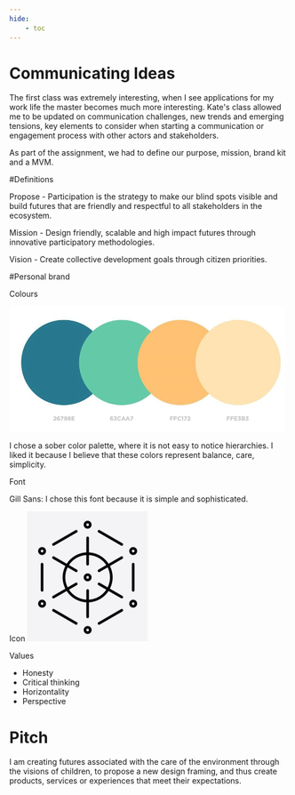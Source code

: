 ```yaml
---
hide:
    - toc
---
```


# Communicating Ideas

The first class was extremely interesting, when I see applications for my work life the master becomes much more interesting. Kate's class allowed me to be updated on communication challenges, new trends and emerging tensions, key elements to consider when starting a communication or engagement process with other actors and stakeholders.

As part of the assignment, we had to define our purpose, mission, brand kit and a MVM.

#Definitions

Propose -
Participation is the strategy to make our blind spots visible and build futures that are friendly and respectful to all stakeholders in the ecosystem.

Mission -
Design friendly, scalable and high impact futures through innovative participatory methodologies.

Vision -
Create collective development goals through citizen priorities.

#Personal brand

Colours

![](../images/paleta.png)

I chose a sober color palette, where it is not easy to notice hierarchies. I liked it because I believe that these colors represent balance, care, simplicity.


Font

Gill Sans: I chose this font because it is simple and sophisticated.

Icon
![](../images/icono.png)


Values

- Honesty
- Critical thinking
- Horizontality
- Perspective

# Pitch

I am creating futures associated with the care of the environment through the visions of children, to propose a new design framing, and thus create products, services or experiences that meet their expectations.
